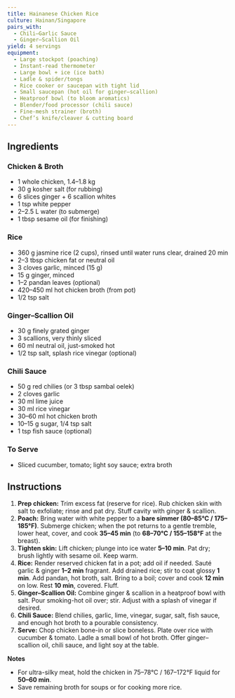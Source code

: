 ```yaml
---
title: Hainanese Chicken Rice
culture: Hainan/Singapore
pairs_with:
  - Chili–Garlic Sauce
  - Ginger–Scallion Oil
yield: 4 servings
equipment:
  - Large stockpot (poaching)
  - Instant-read thermometer
  - Large bowl + ice (ice bath)
  - Ladle & spider/tongs
  - Rice cooker or saucepan with tight lid
  - Small saucepan (hot oil for ginger–scallion)
  - Heatproof bowl (to bloom aromatics)
  - Blender/food processor (chili sauce)
  - Fine-mesh strainer (broth)
  - Chef’s knife/cleaver & cutting board
---
```


## Ingredients
### Chicken & Broth
- 1 whole chicken, 1.4–1.8 kg
- 30 g kosher salt (for rubbing)
- 6 slices ginger + 6 scallion whites
- 1 tsp white pepper
- 2–2.5 L water (to submerge)
- 1 tbsp sesame oil (for finishing)

### Rice
- 360 g jasmine rice (2 cups), rinsed until water runs clear, drained 20 min
- 2–3 tbsp chicken fat or neutral oil
- 3 cloves garlic, minced (15 g)
- 15 g ginger, minced
- 1–2 pandan leaves (optional)
- 420–450 ml hot chicken broth (from pot)
- 1/2 tsp salt

### Ginger–Scallion Oil
- 30 g finely grated ginger
- 3 scallions, very thinly sliced
- 60 ml neutral oil, just-smoked hot
- 1/2 tsp salt, splash rice vinegar (optional)

### Chili Sauce
- 50 g red chilies (or 3 tbsp sambal oelek)
- 2 cloves garlic
- 30 ml lime juice
- 30 ml rice vinegar
- 30–60 ml hot chicken broth
- 10–15 g sugar, 1/4 tsp salt
- 1 tsp fish sauce (optional)

### To Serve
- Sliced cucumber, tomato; light soy sauce; extra broth

## Instructions
1. **Prep chicken:** Trim excess fat (reserve for rice). Rub chicken skin with salt to exfoliate; rinse and pat dry. Stuff cavity with ginger & scallion.
2. **Poach:** Bring water with white pepper to a **bare simmer (80–85°C / 175–185°F)**. Submerge chicken; when the pot returns to a gentle tremble, lower heat, cover, and cook **35–45 min** (to **68–70°C / 155–158°F** at the breast).  
3. **Tighten skin:** Lift chicken; plunge into ice water **5–10 min**. Pat dry; brush lightly with sesame oil. Keep warm.
4. **Rice:** Render reserved chicken fat in a pot; add oil if needed. Sauté garlic & ginger **1–2 min** fragrant. Add drained rice; stir to coat glossy **1 min**. Add pandan, hot broth, salt. Bring to a boil; cover and cook **12 min** on low. Rest **10 min**, covered. Fluff.
5. **Ginger–Scallion Oil:** Combine ginger & scallion in a heatproof bowl with salt. Pour smoking-hot oil over; stir. Adjust with a splash of vinegar if desired.
6. **Chili Sauce:** Blend chilies, garlic, lime, vinegar, sugar, salt, fish sauce, and enough hot broth to a pourable consistency.
7. **Serve:** Chop chicken bone-in or slice boneless. Plate over rice with cucumber & tomato. Ladle a small bowl of hot broth. Offer ginger–scallion oil, chili sauce, and light soy at the table.

**Notes**
- For ultra-silky meat, hold the chicken in 75–78°C / 167–172°F liquid for **50–60 min**.  
- Save remaining broth for soups or for cooking more rice.
